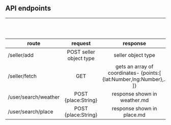 ## API endpoints 
---

<br />
<br />


|    route     |   request   |  response  |
| ------------ |:------------:|:----------:|
| /seller/add  | POST seller object type  | seller object type |
| /seller/fetch | GET | gets an array of coordinates- {points:[ {lat:Number,lng:Number},.. ]} |
| /user/search/weather | POST {place:String} | response shown in weather.md |
| /user/search/place | POST {place:String} | response shown in place.md |